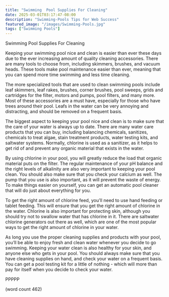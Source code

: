 ```yaml
---
title: "Swimming  Pool Supplies For Cleaning"
date: 2025-03-01T03:17:47-08:00
description: "Swimming-Pools Tips for Web Success"
featured_image: "/images/Swimming-Pools.jpg"
tags: ["Swimming Pools"]
---
```


Swimming  Pool Supplies For Cleaning

Keeping your swimming pool nice and clean is easier than ever these days due to the ever increasing amount of quality cleaning accessories.  There are many tools to choose from, including skimmers, brushes, and vacuum heads.  These tools make pool maintenance easier than ever, meaning that you can spend more time swimming and less time cleaning.

The more specialized tools that are used to clean swimming pools include leaf skimmers, leaf rakes, brushes, corner brushes, pool sweeps, grids and cartridges for the filter, motors and pumps, pool filters, and many more.  Most of these accessories are a must have, especially for those who have trees around their pool.  Leafs in the water can be very annoying and distracting, and should be removed on a frequent basis.

The biggest aspect to keeping your pool nice and clean is to make sure that the care of your water is always up to date.  There are many water care products that you can buy, including balancing chemicals, sanitizes, chemicals to treat algae, stain treatment products, water testing kits, and saltwater systems.  Normally, chlorine is used as a sanitizer, as it helps to get rid of and prevent any organic material that exists in the water.

By using chlorine in your pool, you will greatly reduce the load that organic material puts on the filter.  The regular maintenance of your pH balance and the right levels of alkalinity are also very important to keeping your pool clean.  You should also make sure that you check your calcium as well.  The pump that you use is also important, as it will prevent the waste of energy.  To make things easier on yourself, you can get an automatic pool cleaner that will do just about everything for you.

To get the right amount of chlorine feed, you’ll need to use hand feeding or tablet feeding.  This will ensure that you get the right amount of chlorine in the water.  Chlorine is also important for protecting skin, although you should try not to swallow water that has chlorine in it.  There are saltwater chlorine generators out there as well, which are one of the most popular ways to get the right amount of chlorine in your water.  

As long you use the proper cleaning supplies and products with your pool, you’ll be able to enjoy fresh and clean water whenever you decide to go swimming.  Keeping your water clean is also healthy for your skin, and anyone else who gets in your pool.  You should always make sure that you have cleaning supplies on hand, and check your water on a frequent basis.  You can get a pool testing kit for a little of nothing - which will more than pay for itself when you decide to check your water.

PPPPP

(word count 462)
